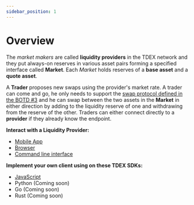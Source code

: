 ```yaml
---
sidebar_position: 1
---
```


# Overview

The *market makers* are called **liquidity providers** in the TDEX network and they put always-on reserves in various asset pairs forming a specified interface called **Market**. Each *Market* holds reserves of a **base asset** and a **quote asset**. 

A **Trader** proposes new swaps using the provider's market rate. A trader can come and go, he only needs to support the [swap protocol defined in the BOTD #3](https://github.com/tdex-network/tdex-specs/blob/master/03-swap-protocol.md) and he can swap between the two assets in the **Market** in either direction by adding to the liquidity reserve of one and withdrawing from the reserve of the other. Traders can either connect directly to a **provider** if they already know the endpoint.


**Interact with a Liquidity Provider:**

* [Mobile App](app.md)
* [Browser](browser.md)
* [Command line interface](cli.md)


**Implement your own client using on these TDEX SDKs:**

* [JavaScript](SDK/Javascript/install.md)
* Python (Coming soon)
* Go (Coming soon)
* Rust (Coming soon)

